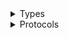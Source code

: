 <details>
<summary>Types</summary>

  - [S3Client](/aws-sdk-swift/reference/0.x/AWSS3/S3Client)
  - [S3Client.S3ClientConfiguration](/aws-sdk-swift/reference/0.x/AWSS3/S3Client.S3ClientConfiguration)
  - [S3ClientLogHandlerFactory](/aws-sdk-swift/reference/0.x/AWSS3/S3ClientLogHandlerFactory)
  - [S3ClientTypes](/aws-sdk-swift/reference/0.x/AWSS3/S3ClientTypes)

</details>

<details>
<summary>Protocols</summary>

  - [S3ClientProtocol](/aws-sdk-swift/reference/0.x/AWSS3/S3ClientProtocol)

</details>
